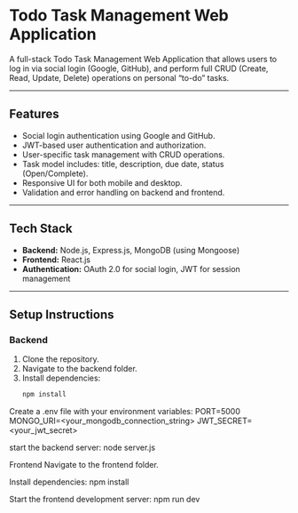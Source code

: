 # Todo Task Management Web Application

A full-stack Todo Task Management Web Application that allows users to log in via social login (Google, GitHub), and perform full CRUD (Create, Read, Update, Delete) operations on personal “to-do” tasks.

---

## Features

- Social login authentication using Google and GitHub.
- JWT-based user authentication and authorization.
- User-specific task management with CRUD operations.
- Task model includes: title, description, due date, status (Open/Complete).
- Responsive UI for both mobile and desktop.
- Validation and error handling on backend and frontend.

---

## Tech Stack

- **Backend:** Node.js, Express.js, MongoDB (using Mongoose)
- **Frontend:** React.js
- **Authentication:** OAuth 2.0 for social login, JWT for session management

---

## Setup Instructions

### Backend

1. Clone the repository.
2. Navigate to the backend folder.
3. Install dependencies:
   ```bash
   npm install
   
Create a .env file with your environment variables:
PORT=5000
MONGO_URI=<your_mongodb_connection_string>
JWT_SECRET=<your_jwt_secret>

start the backend server:
node server.js

Frontend
Navigate to the frontend folder.

Install dependencies:
npm install


Start the frontend development server:
npm run dev

